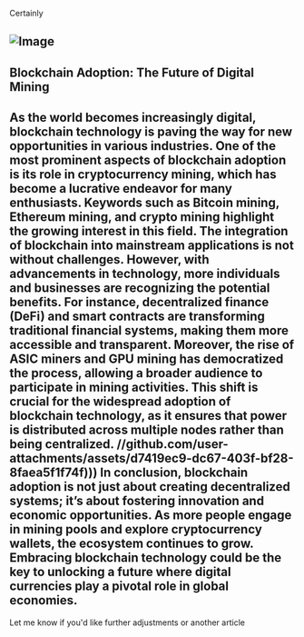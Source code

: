 Certainly

![Image](https://github.com/user-attachments/assets/d7419ec9-dc67-403f-bf28-8faea5f1f74f)
---
## Blockchain Adoption: The Future of Digital Mining
As the world becomes increasingly digital, blockchain technology is paving the way for new opportunities in various industries. One of the most prominent aspects of blockchain adoption is its role in cryptocurrency mining, which has become a lucrative endeavor for many enthusiasts. Keywords such as **Bitcoin mining**, **Ethereum mining**, and **crypto mining** highlight the growing interest in this field.
The integration of blockchain into mainstream applications is not without challenges. However, with advancements in technology, more individuals and businesses are recognizing the potential benefits. For instance, **decentralized finance (DeFi)** and **smart contracts** are transforming traditional financial systems, making them more accessible and transparent. 
Moreover, the rise of **ASIC miners** and **GPU mining** has democratized the process, allowing a broader audience to participate in mining activities. This shift is crucial for the widespread adoption of blockchain technology, as it ensures that power is distributed across multiple nodes rather than being centralized.
 //github.com/user-attachments/assets/d7419ec9-dc67-403f-bf28-8faea5f1f74f)))
In conclusion, blockchain adoption is not just about creating decentralized systems; it’s about fostering innovation and economic opportunities. As more people engage in **mining pools** and explore **cryptocurrency wallets**, the ecosystem continues to grow. Embracing blockchain technology could be the key to unlocking a future where digital currencies play a pivotal role in global economies.
--- 
Let me know if you'd like further adjustments or another article
